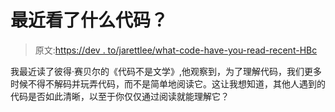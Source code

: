 # 最近看了什么代码？

> 原文:[https://dev . to/jarettlee/what-code-have-you-read-recent-HBc](https://dev.to/jarettlee/what-code-have-you-read-recently-hbc)

我最近读了彼得·赛贝尔的《代码不是文学》,他观察到，为了理解代码，我们更多时候不得不解码并玩弄代码，而不是简单地阅读它。这让我想知道，其他人遇到的代码是否如此清晰，以至于你仅仅通过阅读就能理解它？
